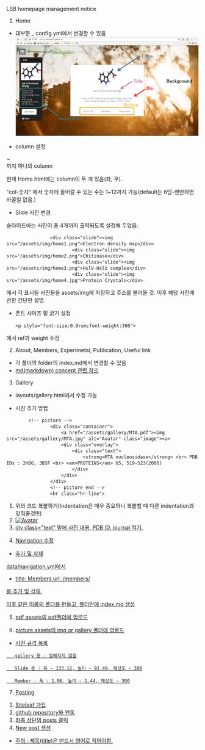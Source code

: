 ﻿LSB homepage management notice

1. Home
- 대부분 _ config.yml에서 변경할 수 있음
![ex_screenshot](/assets/img/homepage_management.png)

- column 설정
<div class="col-숫자">
~
</div>
까지 하나의 column

현재 Home.html에는 column이 두 개 있음(좌, 우).

"col-숫자" 에서 숫자에 들어갈 수 있는 수는 1~12까지 가능(default는 6임-왠만하면 바꿀일 없음.)

- Slide 사진 변경

슬라이드에는 사진이 총 4개까지 출력되도록 설정해 두었음.

~~~
		        <div class="slide"><img src="/assets/img/home1.png">Electron density map</div>
                        <div class="slide"><img src="/assets/img/home2.png">Chitinase</div>
                        <div class="slide"><img src="/assets/img/home3.png">HslV-HslU complex</div>
                        <div class="slide"><img src="/assets/img/home4.jpg">Protein Crystals</div>
~~~

에서 각 표시될 사진들을 assets/img에 저장하고 주소를 불러올 것. 이후 해당 사진에 관한 간단한 설명.

- 폰트 사이즈 밑 굵기 설정

  `<p style="font-size:0.9rem;font-weight:300">`

에서 ref과 weight 수정

2. About, Members, Experimetal, Publication, Useful link
- 각 폴더의 folder의 index.md에서 변경할 수 있음
- [md(markdown) concept 관련 참조](http://sergeswin.com/1013)

3. Gallery
- layouts/gallery.html에서 수정 가능

- 사진 추가 방법

~~~
   		<!-- picture -->
                <div class="container">
                    <a href="/assets/gallery/MTA.pdf"><img src="/assets/gallery/MTA.jpg" alt="Avatar" class="image"><a>
                    <div class="overlay">
                        <div class="text">
                            <strong>MTA nucleosidase</strong> <br> PDB IDs : 2H8G, 3BSF <br> <em>PROTEINS</em> 65, 519-523(2006)
                        </div>
                    </div>
                </div>
                <!-- picture end -->
                <hr class="hr-line">
~~~

 1) 위의 코드 복붙하기(Indentation은 매우 중요하니 복붙할 때 다른 indentation과 맞춰줄것!!!)
 2) <a href="여기에 pdf 주소 혹은 관련 사이트 url을 넣고"><img src="여기에 사진 주소를 넣을 것" alt="Avatar" class="image">
 3) div class="text" 밑에 사진 내용, PDB ID, journal 적기.

4. Navigation 수정

- 추가 및 삭제

 data/navigation.yml에서

  - title: Members
  url: /members/
 
 를 추가 및 삭제.

이후 같은 이름의 폴더를 만들고, 폴더안에 index.md 생성


5. pdf
assets의 pdf폴더에 업로드

6. picture
assets의 img or gallery 폴더에 업로드

- 사진 규격 목록
~~~
   gallery 용 : 정해지지 않음

   Slide 용 : 폭 - 133.12, 높이 - 92.49, 해상도 - 300

   Member : 폭 - 1.08, 높이 - 1.44, 해상도 - 300
~~~

7. Posting

 1) Siteleaf 가입
 2) github repository와 연동
 3) 좌측 상단의 posts 클릭
 4) New post 생성

 - 주의 : 제목(title)은 반드시 영어로 적어야함.
